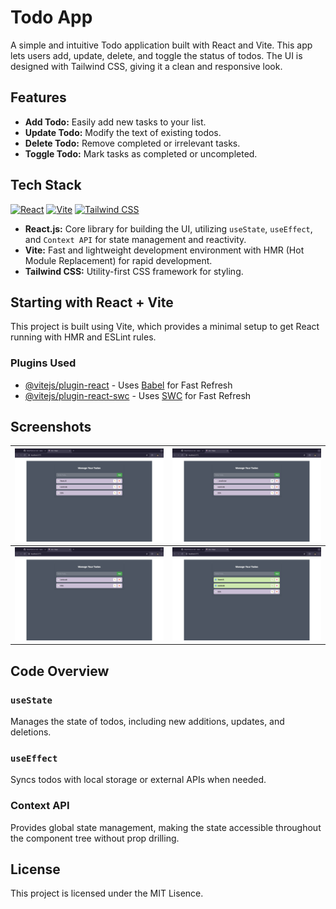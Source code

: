 # Todo App

A simple and intuitive Todo application built with React and Vite. This app lets users add, update, delete, and toggle the status of todos. The UI is designed with Tailwind CSS, giving it a clean and responsive look.

## Features

- **Add Todo:** Easily add new tasks to your list.
- **Update Todo:** Modify the text of existing todos.
- **Delete Todo:** Remove completed or irrelevant tasks.
- **Toggle Todo:** Mark tasks as completed or uncompleted.

## Tech Stack

[![React](https://img.shields.io/badge/-React-61DAFB?style=flat-square&logo=react&logoColor=white)](https://reactjs.org/) [![Vite](https://img.shields.io/badge/-Vite-646CFF?style=flat-square&logo=vite&logoColor=white)](https://vitejs.dev/) [![Tailwind CSS](https://img.shields.io/badge/-TailwindCSS-38B2AC?style=flat-square&logo=tailwind-css&logoColor=white)](https://tailwindcss.com/) 


- **React.js:** Core library for building the UI, utilizing `useState`, `useEffect`, and `Context API` for state management and reactivity.
- **Vite:** Fast and lightweight development environment with HMR (Hot Module Replacement) for rapid development.
- **Tailwind CSS:** Utility-first CSS framework for styling.
## Starting with React + Vite

This project is built using Vite, which provides a minimal setup to get React running with HMR and ESLint rules.

### Plugins Used

- [@vitejs/plugin-react](https://github.com/vitejs/vite-plugin-react/blob/main/packages/plugin-react/README.md) - Uses [Babel](https://babeljs.io/) for Fast Refresh
- [@vitejs/plugin-react-swc](https://github.com/vitejs/vite-plugin-react-swc) - Uses [SWC](https://swc.rs/) for Fast Refresh

## Screenshots

| ![Add Todo](./screenshots/add_todo.png) | ![Update Todo](./screenshots/update_todo.png) | 
|------------------------------------------|------------------------------------------|
|![Delete Todo](./screenshots/delete_todo.png)  | ![Toggle Todo](./screenshots/toggle_todo.png) | 


## Code Overview

### `useState`

Manages the state of todos, including new additions, updates, and deletions.

### `useEffect`

Syncs todos with local storage or external APIs when needed.

### Context API

Provides global state management, making the state accessible throughout the component tree without prop drilling.

## License

This project is licensed under the MIT Lisence.
